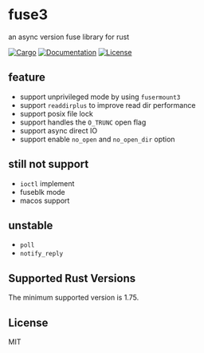# fuse3
an async version fuse library for rust

[![Cargo](https://img.shields.io/crates/v/fuse3.svg)](
https://crates.io/crates/fuse3)
[![Documentation](https://docs.rs/fuse3/badge.svg)](
https://docs.rs/fuse3)
[![License](https://img.shields.io/badge/license-MIT-blue.svg)](
https://github.com/Sherlock-Holo/fuse3)

## feature

- support unprivileged mode by using `fusermount3`
- support `readdirplus` to improve read dir performance
- support posix file lock
- support handles the `O_TRUNC` open flag
- support async direct IO
- support enable `no_open` and `no_open_dir` option

## still not support

- `ioctl` implement
- fuseblk mode
- macos support

## unstable

- `poll`
- `notify_reply`

## Supported Rust Versions

The minimum supported version is 1.75.

## License

MIT
